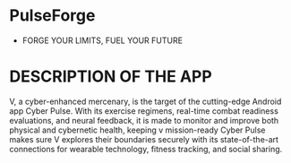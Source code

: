 # PulseForge
- FORGE YOUR LIMITS, FUEL YOUR FUTURE
 
# DESCRIPTION OF THE APP
V, a cyber-enhanced mercenary, is the target of the cutting-edge Android app Cyber Pulse. With its exercise regimens, real-time combat readiness evaluations, and neural feedback, it is made to monitor and improve both physical and cybernetic health, keeping v mission-ready Cyber Pulse makes sure V explores their boundaries securely with its state-of-the-art connections for wearable technology, fitness tracking, and social sharing.
